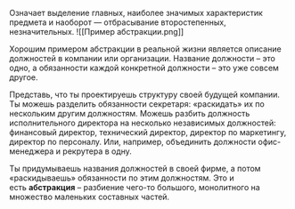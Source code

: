 Означает выделение главных, наиболее значимых характеристик предмета и наоборот — отбрасывание второстепенных, незначительных.
![[Пример абстракции.png]]

Хорошим примером абстракции в реальной жизни является описание должностей в компании или организации. Название должности – это одно, а обязанности каждой конкретной должности – это уже совсем другое.

Представь, что ты проектируешь структуру своей будущей компании. Ты можешь разделить обязанности секретаря: «раскидать» их по нескольким другим должностям. Можешь разбить должность исполнительного директора на несколько независимых должностей: финансовый директор, технический директор, директор по маркетингу, директор по персоналу. Или, например, объединить должности офис-менеджера и рекрутера в одну.

Ты придумываешь названия должностей в своей фирме, а потом «раскидываешь» обязанности по этим должностям. Это и есть **абстракция** – разбиение чего-то большого, монолитного на множество маленьких составных частей.

